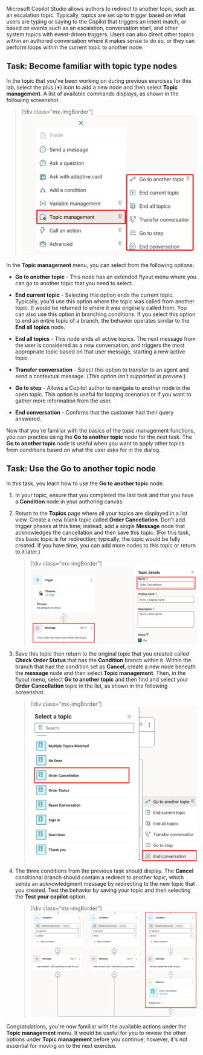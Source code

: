 Microsoft Copilot Studio allows authors to redirect to another topic, such as an escalation topic. Typically, topics are set up to trigger based on what users are typing or saying to the Copilot that triggers an intent match, or based on events such as an escalation, conversation start, and other system topics with event-driven triggers. Users can also direct other topics within an authored conversation where it makes sense to do so, or they can perform loops within the current topic to another node.

## Task: Become familiar with topic type nodes

In the topic that you've been working on during previous exercises for this lab, select the plus (**+**) icon to add a new node and then select **Topic management**. A list of available commands displays, as shown in the following screenshot.

> [!div class="mx-imgBorder"]
> [![Screenshot of the Topic management option.](../media/topic-management.svg)](../media/topic-management.svg#lightbox)

In the **Topic management** menu, you can select from the following options:

- **Go to another topic** - This node has an extended flyout menu where you can go to another topic that you need to select.

- **End current topic** - Selecting this option ends the current topic. Typically, you'd use this option where the topic was called from another topic. It would be returned to where it was originally called from. You can also use this option in branching conditions. If you select this option to end an entire topic of a branch, the behavior operates similar to the **End all topics** node.

- **End all topics** - This node ends all active topics. The next message from the user is considered as a new conversation, and triggers the most appropriate topic based on that user message, starting a new active topic.

- **Transfer conversation** - Select this option to transfer to an agent and send a contextual message. (*This option isn't supported in preview.*)

- **Go to step** - Allows a Copilot author to navigate to another node in the open topic. This option is useful for looping scenarios or if you want to gather more information from the user.

- **End conversation** - Confirms that the customer had their query answered.

Now that you're familiar with the basics of the topic management functions, you can practice using the **Go to another topic** node for the next task. The **Go to another topic** node is useful when you want to apply other topics from conditions based on what the user asks for in the dialog.

## Task: Use the Go to another topic node

In this task, you learn how to use the **Go to another topic** node.

1. In your topic, ensure that you completed the last task and that you have a **Condition** node in your authoring canvas.

1. Return to the **Topics** page where all your topics are displayed in a list view. Create a new blank topic called **Order Cancellation**. Don't add trigger phases at this time; instead, add a single **Message** node that acknowledges the cancellation and then save this topic. (For this task, this basic topic is for redirection; typically, the topic would be fully created. If you have time, you can add more nodes to this topic or return to it later.)

   > [!div class="mx-imgBorder"]
   > [![Screenshot of the creation of a simple topic called Order Cancellation.](../media/order-cancellation.svg)](../media/order-cancellation.svg#lightbox)

1. Save this topic then return to the original topic that you created called **Check Order Status** that has the **Condition** branch within it. Within the branch that had the condition set as **Cancel**, create a new node beneath the **message** node and then select **Topic management**. Then, in the flyout menu, select **Go to another topic** and then find and select your **Order Cancellation** topic in the list, as shown in the following screenshot.

   > [!div class="mx-imgBorder"]
   > [![Screenshot of a topic redirect.](../media/topic-redirect.svg)](../media/topic-redirect.svg#lightbox)

1. The three conditions from the previous task should display. The **Cancel** conditional branch should contain a redirect to another topic, which sends an acknowledgment message by redirecting to the new topic that you created. Test the behavior by saving your topic and then selecting the **Test your copilot** option.

   > [!div class="mx-imgBorder"]
   > [![Screenshot of the view after selecting the topic redirect.](../media/redirect-condition.svg)](../media/redirect-condition.svg#lightbox)

Congratulations, you're now familiar with the available actions under the **Topic management** menu. It would be useful for you to review the other options under **Topic management** before you continue; however, it's not essential for moving on to the next exercise.

